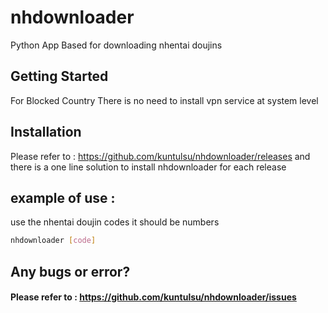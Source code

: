 # nhdownloader

Python App Based for downloading nhentai doujins 

## Getting Started
For Blocked Country There is no need to install vpn service at system level 

## Installation
Please refer to : https://github.com/kuntulsu/nhdownloader/releases
and there is a one line solution to install nhdownloader for each release


## example of use :
use the nhentai doujin codes it should be numbers
```bash
nhdownloader [code]
```
## Any bugs or error?

#### Please refer to : https://github.com/kuntulsu/nhdownloader/issues
